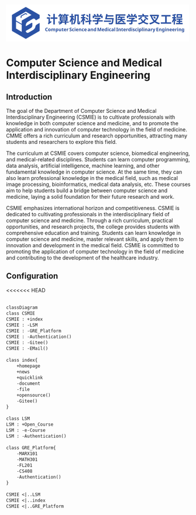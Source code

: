 ![CSMIE](/image/CSMIE_overall_blue.png "CSMIE")

# Computer Science and Medical Interdisciplinary Engineering

## Introduction

The goal of the Department of Computer Science and Medical Interdisciplinary Engineering (CSMIE) is to cultivate professionals with knowledge in both computer science and medicine, and to promote the application and innovation of computer technology in the field of medicine. CMME offers a rich curriculum and research opportunities, attracting many students and researchers to explore this field.

The curriculum at CSMIE covers computer science, biomedical engineering, and medical-related disciplines. Students can learn computer programming, data analysis, artificial intelligence, machine learning, and other fundamental knowledge in computer science. At the same time, they can also learn professional knowledge in the medical field, such as medical image processing, bioinformatics, medical data analysis, etc. These courses aim to help students build a bridge between computer science and medicine, laying a solid foundation for their future research and work.

CSMIE emphasizes international horizon and competitiveness. CSMIE is dedicated to cultivating professionals in the interdisciplinary field of computer science and medicine. Through a rich curriculum, practical opportunities, and research projects, the college provides students with comprehensive education and training. Students can learn knowledge in computer science and medicine, master relevant skills, and apply them to innovation and development in the medical field. CSMIE is committed to promoting the application of computer technology in the field of medicine and contributing to the development of the healthcare industry.

## Configuration
<<<<<<< HEAD


```mermaid

classDiagram
class CSMIE
CSMIE : +index
CSMIE : -LSM
CSMIE : -GRE_Platform
CSMIE : -Authentication()
CSMIE : -Gitee()
CSMIE : -EMail()

class index{
    +homepage
    +news
    +quicklink
    -document
    -file
    +opensource()
    -Gitee()
}

class LSM
LSM : +Open_Course
LSM : -e-Course
LSM : -Authentication()

class GRE_Platform{
    -MARX101
    -MATH301
    -FL201
    -CS408
    -Authentication()
}

CSMIE <|..LSM
CSMIE <|..index
CSMIE <|..GRE_Platform

```
